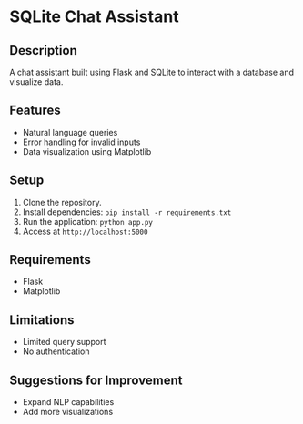 # SQLite Chat Assistant

## Description
A chat assistant built using Flask and SQLite to interact with a database and visualize data.

## Features
- Natural language queries
- Error handling for invalid inputs
- Data visualization using Matplotlib

## Setup
1. Clone the repository.
2. Install dependencies: `pip install -r requirements.txt`
3. Run the application: `python app.py`
4. Access at `http://localhost:5000`

## Requirements
- Flask
- Matplotlib

## Limitations
- Limited query support
- No authentication

## Suggestions for Improvement
- Expand NLP capabilities
- Add more visualizations

